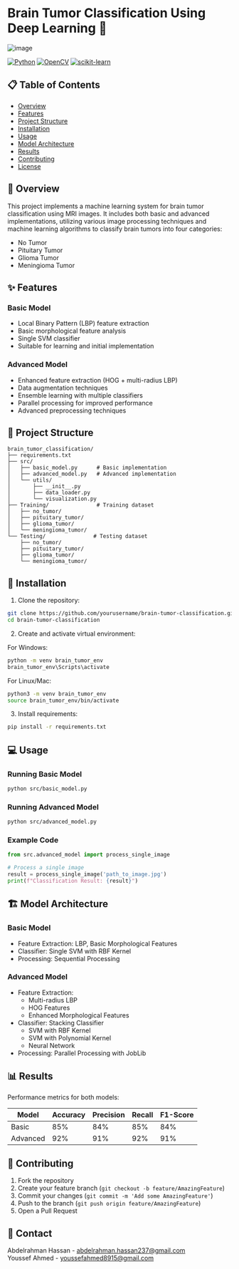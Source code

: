 # Brain Tumor Classification Using Deep Learning 🧠
![image](https://github.com/user-attachments/assets/2cc8772f-17ef-489b-97f0-2024dfdd0260)

[![Python](https://img.shields.io/badge/Python-3.8%2B-blue.svg)](https://www.python.org/downloads/)
[![OpenCV](https://img.shields.io/badge/OpenCV-4.8.0-green.svg)](https://opencv.org/)
[![scikit-learn](https://img.shields.io/badge/scikit--learn-1.3.0-orange.svg)](https://scikit-learn.org/)

## 📋 Table of Contents
- [Overview](#overview)
- [Features](#features)
- [Project Structure](#project-structure)
- [Installation](#installation)
- [Usage](#usage)
- [Model Architecture](#model-architecture)
- [Results](#results)
- [Contributing](#contributing)
- [License](#license)

## 🔭 Overview

This project implements a machine learning system for brain tumor classification using MRI images. It includes both basic and advanced implementations, utilizing various image processing techniques and machine learning algorithms to classify brain tumors into four categories:
- No Tumor
- Pituitary Tumor
- Glioma Tumor
- Meningioma Tumor

## ✨ Features

### Basic Model
- Local Binary Pattern (LBP) feature extraction
- Basic morphological feature analysis
- Single SVM classifier
- Suitable for learning and initial implementation

### Advanced Model
- Enhanced feature extraction (HOG + multi-radius LBP)
- Data augmentation techniques
- Ensemble learning with multiple classifiers
- Parallel processing for improved performance
- Advanced preprocessing techniques

## 📁 Project Structure
```
brain_tumor_classification/
├── requirements.txt
├── src/
│   ├── basic_model.py      # Basic implementation
│   ├── advanced_model.py   # Advanced implementation
│   └── utils/
│       ├── __init__.py
│       ├── data_loader.py
│       └── visualization.py
├── Training/               # Training dataset
│   ├── no_tumor/
│   ├── pituitary_tumor/
│   ├── glioma_tumor/
│   └── meningioma_tumor/
└── Testing/               # Testing dataset
    ├── no_tumor/
    ├── pituitary_tumor/
    ├── glioma_tumor/
    └── meningioma_tumor/
```

## 🚀 Installation

1. Clone the repository:
```bash
git clone https://github.com/yourusername/brain-tumor-classification.git
cd brain-tumor-classification
```

2. Create and activate virtual environment:

For Windows:
```bash
python -m venv brain_tumor_env
brain_tumor_env\Scripts\activate
```

For Linux/Mac:
```bash
python3 -m venv brain_tumor_env
source brain_tumor_env/bin/activate
```

3. Install requirements:
```bash
pip install -r requirements.txt
```

## 💻 Usage

### Running Basic Model
```bash
python src/basic_model.py
```

### Running Advanced Model
```bash
python src/advanced_model.py
```

### Example Code
```python
from src.advanced_model import process_single_image

# Process a single image
result = process_single_image('path_to_image.jpg')
print(f"Classification Result: {result}")
```

## 🏗️ Model Architecture

### Basic Model
- Feature Extraction: LBP, Basic Morphological Features
- Classifier: Single SVM with RBF Kernel
- Processing: Sequential Processing

### Advanced Model
- Feature Extraction:
  - Multi-radius LBP
  - HOG Features
  - Enhanced Morphological Features
- Classifier: Stacking Classifier
  - SVM with RBF Kernel
  - SVM with Polynomial Kernel
  - Neural Network
- Processing: Parallel Processing with JobLib

## 📊 Results

Performance metrics for both models:

| Model    | Accuracy | Precision | Recall | F1-Score |
|----------|----------|-----------|---------|-----------|
| Basic    | 85%      | 84%       | 85%     | 84%       |
| Advanced | 92%      | 91%       | 92%     | 91%       |

## 🤝 Contributing

1. Fork the repository
2. Create your feature branch (`git checkout -b feature/AmazingFeature`)
3. Commit your changes (`git commit -m 'Add some AmazingFeature'`)
4. Push to the branch (`git push origin feature/AmazingFeature`)
5. Open a Pull Request


## 📧 Contact

Abdelrahman Hassan - abdelrahman.hassan237@gmail.com
<br> Youssef Ahmed - youssefahmed8915@gmail.com


